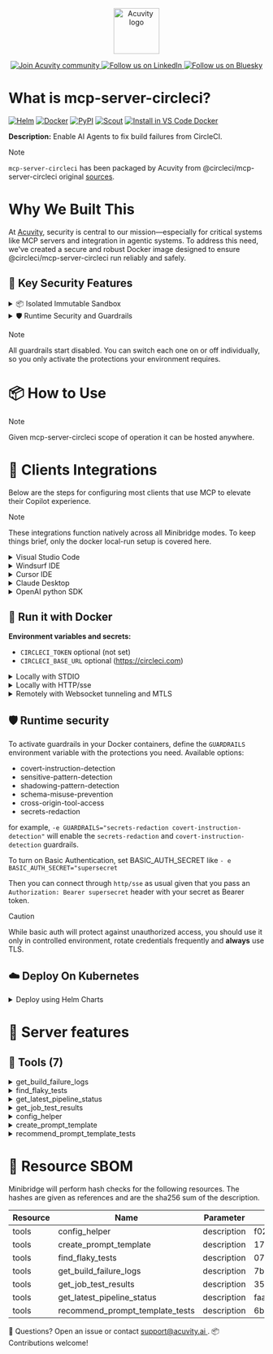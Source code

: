 <p align="center">
  <a href="https://acuvity.ai">
    <picture>
      <img src="https://mma.prnewswire.com/media/2544052/Acuvity__Logo.jpg" height="90" alt="Acuvity logo"/>
    </picture>
  </a>
</p>
<p align="center">
  <a href="https://discord.gg/BkU7fBkrNk">
    <img src="https://img.shields.io/badge/Acuvity-Join-7289DA?logo=discord&logoColor=fff" alt="Join Acuvity community" />
  </a>
<a href="https://www.linkedin.com/company/acuvity/">
    <img src="https://img.shields.io/badge/LinkedIn-Follow-7289DA" alt="Follow us on LinkedIn" />
  </a>
<a href="https://bsky.app/profile/acuvity.bsky.social">
    <img src="https://img.shields.io/badge/Bluesky-Follow-7289DA"?logo=bluesky&logoColor=fff" alt="Follow us on Bluesky" />
  </a>
</p>


# What is mcp-server-circleci?

[![Helm](https://img.shields.io/badge/1.0.0-3775A9?logo=helm&label=Charts&logoColor=fff)](https://hub.docker.com/r/acuvity/mcp-server-circleci/tags/)
[![Docker](https://img.shields.io/docker/image-size/acuvity/mcp-server-circleci/0.4.4?logo=docker&logoColor=fff&label=0.4.4)](https://hub.docker.com/r/acuvity/mcp-server-circleci)
[![PyPI](https://img.shields.io/badge/0.4.4-3775A9?logo=pypi&logoColor=fff&label=@circleci/mcp-server-circleci)](https://github.com/CircleCI-Public/mcp-server-circleci)
[![Scout](https://img.shields.io/badge/Active-3775A9?logo=docker&logoColor=fff&label=Scout)](https://hub.docker.com/r/acuvity/mcp-server-fetch/)
[![Install in VS Code Docker](https://img.shields.io/badge/VS_Code-One_click_install-0078d7?logo=githubcopilot)](https://insiders.vscode.dev/redirect/mcp/install?name=mcp-server-circleci&config=%7B%22args%22%3A%5B%22run%22%2C%22-i%22%2C%22--rm%22%2C%22--read-only%22%2C%22docker.io%2Facuvity%2Fmcp-server-circleci%3A0.4.4%22%5D%2C%22command%22%3A%22docker%22%7D)

**Description:** Enable AI Agents to fix build failures from CircleCI.

> [!NOTE]
> `mcp-server-circleci` has been packaged by Acuvity from @circleci/mcp-server-circleci original [sources](https://github.com/CircleCI-Public/mcp-server-circleci).

# Why We Built This

At [Acuvity](https://acuvity.ai), security is central to our mission—especially for critical systems like MCP servers and integration in agentic systems.
To address this need, we've created a secure and robust Docker image designed to ensure @circleci/mcp-server-circleci run reliably and safely.

## 🔐 Key Security Features

<details>
<summary>📦 Isolated Immutable Sandbox </summary>

- **Isolated Execution**: All tools run within secure, containerized sandboxes to enforce process isolation and prevent lateral movement.
- **Non-root by Default**: Enforces least-privilege principles, minimizing the impact of potential security breaches.
- **Read-only Filesystem**: Ensures runtime immutability, preventing unauthorized modification.
- **Version Pinning**: Guarantees consistency and reproducibility across deployments by locking tool and dependency versions.
- **CVE Scanning**: Continuously scans images for known vulnerabilities using [Docker Scout](https://docs.docker.com/scout/) to support proactive mitigation.
- **SBOM & Provenance**: Delivers full supply chain transparency by embedding metadata and traceable build information."
</details>

<details>
<summary>🛡️ Runtime Security and Guardrails</summary>

**Minibridge Integration**: [Minibridge](https://github.com/acuvity/minibridge) establishes secure Agent-to-MCP connectivity, supports Rego/HTTP-based policy enforcement 🕵️, and simplifies orchestration.

The [ARC](https://github.com/acuvity/mcp-servers-registry/tree/main) container includes a built-in Rego policy that enables a set of runtime "guardrails"" to help enforce security, privacy, and correct usage of your services. Below is an overview of each guardrail provided.

### 🔒 Resource Integrity

**Mitigates MCP Rug Pull Attacks**

* **Goal:** Protect users from malicious tool description changes after initial approval, preventing post-installation manipulation or deception.
* **Mechanism:** Locks tool descriptions upon client approval and verifies their integrity before execution. Any modification to the description triggers a security violation, blocking unauthorized changes from server-side updates.

### 🛡️ Gardrails

### Covert Instruction Detection

Monitors incoming requests for hidden or obfuscated directives that could alter policy behavior.

* **Goal:** Stop attackers from slipping unnoticed commands or payloads into otherwise harmless data.
* **Mechanism:** Applies a library of regex patterns and binary‐encoding checks to the full request body. If any pattern matches a known covert channel (e.g., steganographic markers, hidden HTML tags, escape-sequence tricks), the request is rejected.

### Sensitive Pattern Detection

Block user-defined sensitive data patterns (credential paths, filesystem references).

* **Goal:** Block accidental or malicious inclusion of sensitive information that violates data-handling rules.
* **Mechanism:** Runs a curated set of regexes against all payloads and tool descriptions—matching patterns such as `.env` files, RSA key paths, directory traversal sequences.

### Shadowing Pattern Detection

Detects and blocks "shadowing" attacks, where a malicious MCP server sneaks hidden directives into its own tool descriptions to hijack or override the behavior of other, trusted tools.

* **Goal:** Stop a rogue server from poisoning the agent’s logic by embedding instructions that alter how a different server’s tools operate (e.g., forcing all emails to go to an attacker’s address even when the user calls a separate `send_email` tool).
* **Mechanism:** During policy load, each tool description is scanned for cross‐tool override patterns—such as `<IMPORTANT>` sections referencing other tool names, hidden side‐effects, or directives that apply to a different server’s API. Any description that attempts to shadow or extend instructions for a tool outside its own namespace triggers a policy violation and is rejected.

### Schema Misuse Prevention

Enforces strict adherence to MCP input schemas.

* **Goal:** Prevent malformed or unexpected fields from bypassing validations, causing runtime errors, or enabling injections.
* **Mechanism:** Compares each incoming JSON object against the declared schema (required properties, allowed keys, types). Any extra, missing, or mistyped field triggers an immediate policy violation.

### Cross-Origin Tool Access

Controls whether tools may invoke tools or services from external origins.

* **Goal:** Prevent untrusted or out-of-scope services from being called.
* **Mechanism:** Examines tool invocation requests and outgoing calls, verifying each target against an allowlist of approved domains or service names. Calls to any non-approved origin are blocked.

### Secrets Redaction

Automatically masks sensitive values so they never appear in logs or responses.

* **Goal:** Ensure that API keys, tokens, passwords, and other credentials cannot leak in plaintext.
* **Mechanism:** Scans every text output for known secret formats (e.g., AWS keys, GitHub PATs, JWTs). Matches are replaced with `[REDACTED]` before the response is sent or recorded.

## Basic Authentication via Shared Secret

Provides a lightweight auth layer using a single shared token.

* **Mechanism:** Expects clients to send an `Authorization` header with the predefined secret.
* **Use Case:** Quickly lock down your endpoint in development or simple internal deployments—no complex OAuth/OIDC setup required.

These controls ensure robust runtime integrity, prevent unauthorized behavior, and provide a foundation for secure-by-design system operations.

</details>

> [!NOTE]
> All guardrails start disabled. You can switch each one on or off individually, so you only activate the protections your environment requires.


# 📦 How to Use


> [!NOTE]
> Given mcp-server-circleci scope of operation it can be hosted anywhere.

# 🧰 Clients Integrations

Below are the steps for configuring most clients that use MCP to elevate their Copilot experience.

> [!NOTE]
> These integrations function natively across all Minibridge modes.
> To keep things brief, only the docker local-run setup is covered here.

<details>
<summary>Visual Studio Code</summary>

To get started immediately, you can use the "one-click" link below:

[![Install in VS Code Docker](https://img.shields.io/badge/VS_Code-One_click_install-0078d7?logo=githubcopilot)](https://insiders.vscode.dev/redirect/mcp/install?name=mcp-server-circleci&config=%7B%22args%22%3A%5B%22run%22%2C%22-i%22%2C%22--rm%22%2C%22--read-only%22%2C%22docker.io%2Facuvity%2Fmcp-server-circleci%3A0.4.4%22%5D%2C%22command%22%3A%22docker%22%7D)

## Global scope

Press `ctrl + shift + p` and type `Preferences: Open User Settings JSON` to add the following section:

```json
{
  "mcp": {
    "servers": {
      "acuvity-mcp-server-circleci": {
        "command": "docker",
        "args": [
          "run",
          "-i",
          "--rm",
          "--read-only",
          "docker.io/acuvity/mcp-server-circleci:0.4.4"
        ]
      }
    }
  }
}
```

## Workspace scope

In your workspace create a file called `.vscode/mcp.json` and add the following section:

```json
{
  "servers": {
    "acuvity-mcp-server-circleci": {
      "command": "docker",
      "args": [
        "run",
        "-i",
        "--rm",
        "--read-only",
        "docker.io/acuvity/mcp-server-circleci:0.4.4"
      ]
    }
  }
}
```

> To pass secrets you should use the `promptString` input type described in the [Visual Studio Code documentation](https://code.visualstudio.com/docs/copilot/chat/mcp-servers).

</details>

<details>
<summary>Windsurf IDE</summary>

In `~/.codeium/windsurf/mcp_config.json` add the following section:

```json
{
  "mcpServers": {
    "acuvity-mcp-server-circleci": {
      "command": "docker",
      "args": [
        "run",
        "-i",
        "--rm",
        "--read-only",
        "docker.io/acuvity/mcp-server-circleci:0.4.4"
      ]
    }
  }
}
```

See [Windsurf documentation](https://docs.windsurf.com/windsurf/mcp) for more info.

</details>

<details>
<summary>Cursor IDE</summary>

Add the following JSON block to your mcp configuration file:
- `~/.cursor/mcp.json` for global scope
- `.cursor/mcp.json` for project scope

```json
{
  "mcpServers": {
    "acuvity-mcp-server-circleci": {
      "command": "docker",
      "args": [
        "run",
        "-i",
        "--rm",
        "--read-only",
        "docker.io/acuvity/mcp-server-circleci:0.4.4"
      ]
    }
  }
}
```

See [cursor documentation](https://docs.cursor.com/context/model-context-protocol) for more information.

</details>
<details>

<summary>Claude Desktop</summary>

In the `claude_desktop_config.json` configuration file add the following section:

```json
{
  "mcpServers": {
    "acuvity-mcp-server-circleci": {
      "command": "docker",
      "args": [
        "run",
        "-i",
        "--rm",
        "--read-only",
        "docker.io/acuvity/mcp-server-circleci:0.4.4"
      ]
    }
  }
}
```

See [Anthropic documentation](https://docs.anthropic.com/en/docs/agents-and-tools/mcp) for more information.
</details>

<details>
<summary>OpenAI python SDK</summary>

## Running locally

```python
async with MCPServerStdio(
    params={
        "command": "docker",
        "args": ["run","-i","--rm","--read-only","docker.io/acuvity/mcp-server-circleci:0.4.4"]
    }
) as server:
    tools = await server.list_tools()
```

## Running remotely

```python
async with MCPServerSse(
    params={
        "url": "http://<ip>:<port>/sse",
    }
) as server:
    tools = await server.list_tools()
```

See [OpenAI Agents SDK docs](https://openai.github.io/openai-agents-python/mcp/) for more info.

</details>

## 🐳 Run it with Docker

**Environment variables and secrets:**
  - `CIRCLECI_TOKEN` optional (not set)
  - `CIRCLECI_BASE_URL` optional (https://circleci.com)


<details>
<summary>Locally with STDIO</summary>

In your client configuration set:

- command: `docker`
- arguments: `run -i --rm --read-only docker.io/acuvity/mcp-server-circleci:0.4.4`

</details>

<details>
<summary>Locally with HTTP/sse</summary>

Simply run as:

```console
docker run -i --rm --read-only docker.io/acuvity/mcp-server-circleci:0.4.4
```

Add `-p <localport>:8000` to expose the port.

Then on your application/client, you can configure to use something like:

```json
{
  "mcpServers": {
    "acuvity-mcp-server-circleci": {
      "url": "http://localhost:<localport>/sse",
    }
  }
}
```

You might have to use different ports for different tools.

</details>

<details>
<summary>Remotely with Websocket tunneling and MTLS </summary>

> This section assume you are familiar with TLS and certificates and will require:
> - a server certificate with proper DNS/IP field matching your tool deployment.
> - a client-ca used to sign client certificates

1. Start the server in `backend` mode
 - add an environment variable like `-e MINIBRIDGE_MODE=backend`
 - add the TLS certificates (recommended) through a volume let's say `/certs` ex (`-v $PWD/certs:/certs`)
 - instruct minibridge to use those certs with
   - `-e MINIBRIDGE_TLS_SERVER_CERT=/certs/server-cert.pem`
   - `-e MINIBRIDGE_TLS_SERVER_KEY=/certs/server-key.pem`
   - `-e MINIBRIDGE_TLS_SERVER_KEY_PASS=optional`
   - `-e MINIBRIDGE_TLS_SERVER_CLIENT_CA=/certs/client-ca.pem`

2. Start `minibridge` locally in frontend mode:
  - Get [minibridge](https://github.com/acuvity/minibridge) binary for your OS.

In your client configuration, Minibridge works like any other STDIO command.

Example for Claude Desktop:

```json
{
  "mcpServers": {
    "acuvity-mcp-server-circleci": {
      "command": "minibridge",
      "args": ["frontend", "--backend", "wss://<remote-url>:8000/ws", "--tls-client-backend-ca", "/path/to/ca/that/signed/the/server-cert.pem/ca.pem", "--tls-client-cert", "/path/to/client-cert.pem", "--tls-client-key", "/path/to/client-key.pem"]
    }
  }
}
```

That's it.

Minibridge offers a host of additional features. For step-by-step guidance, please visit the wiki. And if anything’s unclear, don’t hesitate to reach out!

</details>

## 🛡️ Runtime security

To activate guardrails in your Docker containers, define the `GUARDRAILS` environment variable with the protections you need. Available options:
- covert-instruction-detection
- sensitive-pattern-detection
- shadowing-pattern-detection
- schema-misuse-prevention
- cross-origin-tool-access
- secrets-redaction

for example, `-e GUARDRAILS="secrets-redaction covert-instruction-detection"` will enable the `secrets-redaction` and `covert-instruction-detection` guardrails.


To turn on Basic Authentication, set BASIC_AUTH_SECRET like `- e BASIC_AUTH_SECRET="supersecret`

Then you can connect through `http/sse` as usual given that you pass an `Authorization: Bearer supersecret` header with your secret as Bearer token.

> [!CAUTION]
> While basic auth will protect against unauthorized access, you should use it only in controlled environment,
> rotate credentials frequently and **always** use TLS.

## ☁️ Deploy On Kubernetes

<details>
<summary>Deploy using Helm Charts</summary>

### Chart settings requirements

This chart requires some mandatory information to be installed.

**Optional Environment variables**:
  - `CIRCLECI_TOKEN=""` environment variable can be changed with env.CIRCLECI_TOKEN=""
  - `CIRCLECI_BASE_URL="https://circleci.com"` environment variable can be changed with env.CIRCLECI_BASE_URL="https://circleci.com"

### How to install

You can inspect the chart `README`:

```console
helm show readme oci://docker.io/acuvity/mcp-server-circleci --version 1.0.0
````

You can inspect the values that you can configure:

```console
helm show values oci://docker.io/acuvity/mcp-server-circleci --version 1.0.0
````

Install with helm

```console
helm install mcp-server-circleci oci://docker.io/acuvity/mcp-server-circleci --version 1.0.0
```

From there your MCP server mcp-server-circleci will be reachable by default through `http/sse` from inside the cluster using the Kubernetes Service `mcp-server-circleci` on port `8000` by default. You can change that by looking at the `service` section of the `values.yaml` file.

### How to Monitor

The deployment will create a Kubernetes service with a `healthPort`, that is used for liveness probes and readiness probes. This health port can also be used by the monitoring stack of your choice and exposes metrics under the `/metrics` path.

See full charts [Readme](https://github.com/acuvity/mcp-servers-registry/tree/main/mcp-server-circleci/charts/mcp-server-circleci/README.md) for more details about settings and runtime security including guardrails activation.

</details>

# 🧠 Server features

## 🧰 Tools (7)
<details>
<summary>get_build_failure_logs</summary>

**Description**:

```

    This tool helps debug CircleCI build failures by retrieving failure logs.

    CRITICAL REQUIREMENTS:
    1. Truncation Handling (HIGHEST PRIORITY):
       - ALWAYS check for <MCPTruncationWarning> in the output
       - When present, you MUST start your response with:
         "WARNING: The logs have been truncated. Only showing the most recent entries. Earlier build failures may not be visible."
       - Only proceed with log analysis after acknowledging the truncation

    Input options (EXACTLY ONE of these two options must be used):

    Option 1 - Direct URL (provide ONE of these):
    - projectURL: The URL of the CircleCI project in any of these formats:
      * Project URL: https://app.circleci.com/pipelines/gh/organization/project
      * Pipeline URL: https://app.circleci.com/pipelines/gh/organization/project/123
      * Workflow URL: https://app.circleci.com/pipelines/gh/organization/project/123/workflows/abc-def
      * Job URL: https://app.circleci.com/pipelines/gh/organization/project/123/workflows/abc-def/jobs/xyz

    Option 2 - Project Detection (ALL of these must be provided together):
    - workspaceRoot: The absolute path to the workspace root
    - gitRemoteURL: The URL of the git remote repository
    - branch: The name of the current branch

    Additional Requirements:
    - Never call this tool with incomplete parameters
    - If using Option 1, the URLs MUST be provided by the user - do not attempt to construct or guess URLs
    - If using Option 2, ALL THREE parameters (workspaceRoot, gitRemoteURL, branch) must be provided
    - If neither option can be fully satisfied, ask the user for the missing information before making the tool call
    
```

**Parameter**:

| Name | Type | Description | Required? |
|-----------|------|-------------|-----------|
| params | object | not set | Yes
</details>
<details>
<summary>find_flaky_tests</summary>

**Description**:

```

    This tool retrieves information about flaky tests in a CircleCI project. 
    
    The agent receiving this output MUST analyze the flaky test data and implement appropriate fixes based on the specific issues identified.

    CRITICAL REQUIREMENTS:
    1. Truncation Handling (HIGHEST PRIORITY):
       - ALWAYS check for <MCPTruncationWarning> in the output
       - When present, you MUST start your response with:
         "WARNING: The logs have been truncated. Only showing the most recent entries. Earlier build failures may not be visible."
       - Only proceed with log analysis after acknowledging the truncation

    Input options (EXACTLY ONE of these two options must be used):

    Option 1 - Direct URL (provide ONE of these):
    - projectURL: The URL of the CircleCI project in any of these formats:
      * Project URL: https://app.circleci.com/pipelines/gh/organization/project
      * Pipeline URL: https://app.circleci.com/pipelines/gh/organization/project/123
      * Workflow URL: https://app.circleci.com/pipelines/gh/organization/project/123/workflows/abc-def
      * Job URL: https://app.circleci.com/pipelines/gh/organization/project/123/workflows/abc-def/jobs/xyz

    Option 2 - Project Detection (ALL of these must be provided together):
    - workspaceRoot: The absolute path to the workspace root
    - gitRemoteURL: The URL of the git remote repository

    Additional Requirements:
    - Never call this tool with incomplete parameters
    - If using Option 1, the URLs MUST be provided by the user - do not attempt to construct or guess URLs
    - If using Option 2, BOTH parameters (workspaceRoot, gitRemoteURL) must be provided
    - If neither option can be fully satisfied, ask the user for the missing information before making the tool call
    
```

**Parameter**:

| Name | Type | Description | Required? |
|-----------|------|-------------|-----------|
| params | object | not set | Yes
</details>
<details>
<summary>get_latest_pipeline_status</summary>

**Description**:

```

    This tool retrieves the status of the latest pipeline for a CircleCI project. It can be used to check pipeline status, get latest build status, or view current pipeline state.

    Common use cases:
    - Check latest pipeline status
    - Get current build status
    - View pipeline state
    - Check build progress
    - Get pipeline information

    Input options (EXACTLY ONE of these two options must be used. Before performing the tool call, ensure that the user has provided the correct inputs.):

    Option 1 - Direct URL (provide ONE of these):
    - projectURL: The URL of the CircleCI project in any of these formats:
      * Project URL: https://app.circleci.com/pipelines/gh/organization/project
      * Pipeline URL: https://app.circleci.com/pipelines/gh/organization/project/123
      * Legacy Pipeline URL: https://circleci.com/gh/organization/project/123
      * Workflow URL: https://app.circleci.com/pipelines/gh/organization/project/123/workflows/abc-def
      * Job URL: https://app.circleci.com/pipelines/gh/organization/project/123/workflows/abc-def/jobs/xyz

    Option 2 - Project Detection (ALL of these must be provided together):
    - workspaceRoot: The absolute path to the workspace root
    - gitRemoteURL: The URL of the git remote repository
    - branch: The name of the current branch

    Additional Requirements:
    - Never call this tool with incomplete parameters
    - If using Option 1, the URLs MUST be provided by the user - do not attempt to construct, reconstruct or guess URLs.
    - If using Option 2, ALL THREE parameters (workspaceRoot, gitRemoteURL, branch) must be provided
    - If neither option can be fully satisfied, ask the user for the missing information before making the tool call
  
```

**Parameter**:

| Name | Type | Description | Required? |
|-----------|------|-------------|-----------|
| params | object | not set | Yes
</details>
<details>
<summary>get_job_test_results</summary>

**Description**:

```

    This tool retrieves test metadata for a CircleCI job.

    PRIORITY USE CASE:
    - When asked "are tests passing in CI?" or similar questions about test status
    - When asked to "fix failed tests in CI" or help with CI test failures
    - Use this tool to check if tests are passing in CircleCI and identify failed tests
    
    Common use cases:
    - Get test metadata for a specific job
    - Get test metadata for all jobs in a project
    - Get test metadata for a specific branch
    - Get test metadata for a specific pipeline
    - Get test metadata for a specific workflow
    - Get test metadata for a specific job

    CRITICAL REQUIREMENTS:
    1. Truncation Handling (HIGHEST PRIORITY):
       - ALWAYS check for <MCPTruncationWarning> in the output
       - When present, you MUST start your response with:
         "WARNING: The test results have been truncated. Only showing the most recent entries. Some test data may not be visible."
       - Only proceed with test result analysis after acknowledging the truncation

    Input options (EXACTLY ONE of these two options must be used):

    Option 1 - Direct URL (provide ONE of these):
    - projectURL: The URL of the CircleCI job in any of these formats:
      * Job URL: https://app.circleci.com/pipelines/gh/organization/project/123/workflows/abc-def/jobs/789
      * Workflow URL: https://app.circleci.com/pipelines/gh/organization/project/123/workflows/abc-def
      * Pipeline URL: https://app.circleci.com/pipelines/gh/organization/project/123

    Option 2 - Project Detection (ALL of these must be provided together):
    - workspaceRoot: The absolute path to the workspace root
    - gitRemoteURL: The URL of the git remote repository
    - branch: The name of the current branch
    
    For simple test status checks (e.g., "are tests passing in CI?") or fixing failed tests, prefer Option 1 with a recent pipeline URL if available.

    Additional Requirements:
    - Never call this tool with incomplete parameters
    - If using Option 1, the URL MUST be provided by the user - do not attempt to construct or guess URLs
    - If using Option 2, ALL THREE parameters (workspaceRoot, gitRemoteURL, branch) must be provided
    - If neither option can be fully satisfied, ask the user for the missing information before making the tool call
    
```

**Parameter**:

| Name | Type | Description | Required? |
|-----------|------|-------------|-----------|
| params | object | not set | Yes
</details>
<details>
<summary>config_helper</summary>

**Description**:

```

  This tool helps analyze and validate and fix CircleCI configuration files.

  Parameters:
  - params: An object containing:
    - configFile: string - The full contents of the CircleCI config file as a string. This should be the raw YAML content, not a file path.

  Example usage:
  {
    "params": {
      "configFile": "version: 2.1
orbs:
  node: circleci/node@7
..."
    }
  }

  Note: The configFile content should be provided as a properly escaped string with newlines represented as 
.

  Tool output instructions:
    - If the config is invalid, the tool will return the errors and the original config. Use the errors to fix the config.
    - If the config is valid, do nothing.
  
```

**Parameter**:

| Name | Type | Description | Required? |
|-----------|------|-------------|-----------|
| params | object | not set | Yes
</details>
<details>
<summary>create_prompt_template</summary>

**Description**:

```

  About this tool:
  - This tool is part of a tool chain that generates and provides test cases for a prompt template.
  - This tool helps an AI assistant to generate a prompt template based on feature requirements defined by a user.
  - This tool should be triggered whenever the user provides requirements for a new AI-enabled application or a new feature of an existing AI-enabled application (i.e. one that requires a prompt request to an LLM or any AI model).
  - This tool will return a structured prompt template (e.g. `template`) along with a context schema (e.g. `contextSchema`) that defines the expected input parameters for the prompt template.

  Parameters:
  - params: object
    - prompt: string (the feature requirements that will be used to generate a prompt template)

  Example usage:
  {
    "params": {
      "prompt": "Create an app that takes any topic and an age (in years), then renders a 1-minute bedtime story for a person of that age."
    }
  }

  The tool will return a structured prompt template that can be used to guide an AI assistant's response, along with a context schema that defines the expected input parameters.

  Tool output instructions:
  - The tool will return...
    - a `template` that reformulates the user's prompt into a more structured format.
    - a `contextSchema` that defines the expected input parameters for the template.
  - The tool output -- both the `template` and `contextSchema` -- will also be used as input to the `recommend_prompt_template_tests` tool to generate a list of recommended tests that can be used to test the prompt template.
  
```

**Parameter**:

| Name | Type | Description | Required? |
|-----------|------|-------------|-----------|
| params | object | not set | Yes
</details>
<details>
<summary>recommend_prompt_template_tests</summary>

**Description**:

```

  About this tool:
  - This tool is part of a tool chain that generates and provides test cases for a prompt template.
  - This tool generates an array of recommended tests for a given prompt template.

  Parameters:
  - params: object
    - promptTemplate: string (the prompt template to be tested)
    - contextSchema: object (the context schema that defines the expected input parameters for the prompt template)

  Example usage:
  {
    "params": {
      "promptTemplate": "The user wants a bedtime story about {{topic}} for a person of age {{age}} years old. Please craft a captivating tale that captivates their imagination and provides a delightful bedtime experience.",
      "contextSchema": {
        "topic": "string",
        "age": "number"
      }
    }
  }

  The tool will return a structured array of test cases that can be used to test the prompt template.

  Tool output instructions:
    - The tool will return a `recommendedTests` array that can be used to test the prompt template.
  
```

**Parameter**:

| Name | Type | Description | Required? |
|-----------|------|-------------|-----------|
| params | object | not set | Yes
</details>


# 🔐 Resource SBOM

Minibridge will perform hash checks for the following resources. The hashes are given as references and are the sha256 sum of the description.

| Resource | Name | Parameter | Hash |
|-----------|------|------|------|
| tools | config_helper | description | f02dd33f38a3495a590d901debe94a7d61f55b1c13aa49695ea04495280a6a81 |
| tools | create_prompt_template | description | 17add6d850d6aa05605db4dff2f1d42f605ca8f7c8e8b0b5c0e1671e1fe615a1 |
| tools | find_flaky_tests | description | 071518ede9eb2150402c8cc65bab719c6da6a737e05ad4368d33f65239dda823 |
| tools | get_build_failure_logs | description | 7bdf20e9458756f919198a4b252114b938b9ae9ba1e0f17054d017f122fb8f6a |
| tools | get_job_test_results | description | 35e3644736d55092c2440a22a149723aec580b67bb50dd2ca992cf730ef58950 |
| tools | get_latest_pipeline_status | description | faa4267602cdfbd7aa6a7c5a79a2afaaa2ec7949dfce8f09d338234921ed8e0a |
| tools | recommend_prompt_template_tests | description | 6be9c0e965a6a22ad8a28b40a5d83ab95fb532cbdb02ebffc46f5fe7f4df4888 |


💬 Questions? Open an issue or contact [ support@acuvity.ai ](mailto:support@acuvity.ai).
📦 Contributions welcome!
